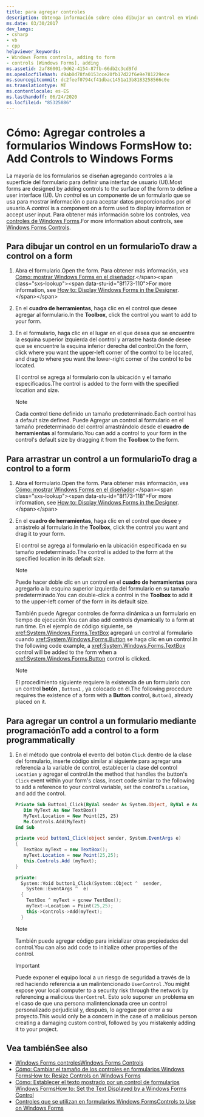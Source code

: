 ```yaml
---
title: para agregar controles
description: Obtenga información sobre cómo dibujar un control en Windows Forms. Un control es un componente de un formulario que puede usar para mostrar información o aceptar datos proporcionados por el usuario.
ms.date: 03/30/2017
dev_langs:
- csharp
- vb
- cpp
helpviewer_keywords:
- Windows Forms controls, adding to form
- controls [Windows Forms], adding
ms.assetid: 2af86001-9d62-4154-87fb-66db2c3cd9fd
ms.openlocfilehash: d9ab0d78fa0153cce20fb17d22f6e9e781229ece
ms.sourcegitcommit: dc2feef0794cf41dbac1451a13b8183258566c0e
ms.translationtype: MT
ms.contentlocale: es-ES
ms.lasthandoff: 06/24/2020
ms.locfileid: "85325886"
---
```

# <a name="how-to-add-controls-to-windows-forms"></a><span data-ttu-id="8f173-104">Cómo: Agregar controles a formularios Windows Forms</span><span class="sxs-lookup"><span data-stu-id="8f173-104">How to: Add Controls to Windows Forms</span></span>

<span data-ttu-id="8f173-105">La mayoría de los formularios se diseñan agregando controles a la superficie del formulario para definir una interfaz de usuario (UI).</span><span class="sxs-lookup"><span data-stu-id="8f173-105">Most forms are designed by adding controls to the surface of the form to define a user interface (UI).</span></span> <span data-ttu-id="8f173-106">Un *control* es un componente de un formulario que se usa para mostrar información o para aceptar datos proporcionados por el usuario.</span><span class="sxs-lookup"><span data-stu-id="8f173-106">A *control* is a component on a form used to display information or accept user input.</span></span> <span data-ttu-id="8f173-107">Para obtener más información sobre los controles, vea [controles de Windows Forms](index.md).</span><span class="sxs-lookup"><span data-stu-id="8f173-107">For more information about controls, see [Windows Forms Controls](index.md).</span></span>

## <a name="to-draw-a-control-on-a-form"></a><span data-ttu-id="8f173-108">Para dibujar un control en un formulario</span><span class="sxs-lookup"><span data-stu-id="8f173-108">To draw a control on a form</span></span>

1. <span data-ttu-id="8f173-109">Abra el formulario.</span><span class="sxs-lookup"><span data-stu-id="8f173-109">Open the form.</span></span> <span data-ttu-id="8f173-110">Para obtener más información, vea [Cómo: mostrar Windows Forms en el diseñador](https://docs.microsoft.com/previous-versions/visualstudio/visual-studio-2010/w5yd62ts(v=vs.100)).</span><span class="sxs-lookup"><span data-stu-id="8f173-110">For more information, see [How to: Display Windows Forms in the Designer](https://docs.microsoft.com/previous-versions/visualstudio/visual-studio-2010/w5yd62ts(v=vs.100)).</span></span>

2. <span data-ttu-id="8f173-111">En el **cuadro de herramientas**, haga clic en el control que desee agregar al formulario.</span><span class="sxs-lookup"><span data-stu-id="8f173-111">In the **Toolbox**, click the control you want to add to your form.</span></span>

3. <span data-ttu-id="8f173-112">En el formulario, haga clic en el lugar en el que desea que se encuentre la esquina superior izquierda del control y arrastre hasta donde desee que se encuentre la esquina inferior derecha del control.</span><span class="sxs-lookup"><span data-stu-id="8f173-112">On the form, click where you want the upper-left corner of the control to be located, and drag to where you want the lower-right corner of the control to be located.</span></span>

    <span data-ttu-id="8f173-113">El control se agrega al formulario con la ubicación y el tamaño especificados.</span><span class="sxs-lookup"><span data-stu-id="8f173-113">The control is added to the form with the specified location and size.</span></span>

    > [!NOTE]
    > <span data-ttu-id="8f173-114">Cada control tiene definido un tamaño predeterminado.</span><span class="sxs-lookup"><span data-stu-id="8f173-114">Each control has a default size defined.</span></span> <span data-ttu-id="8f173-115">Puede Agregar un control al formulario en el tamaño predeterminado del control arrastrándolo desde el **cuadro de herramientas** al formulario.</span><span class="sxs-lookup"><span data-stu-id="8f173-115">You can add a control to your form in the control's default size by dragging it from the **Toolbox** to the form.</span></span>

## <a name="to-drag-a-control-to-a-form"></a><span data-ttu-id="8f173-116">Para arrastrar un control a un formulario</span><span class="sxs-lookup"><span data-stu-id="8f173-116">To drag a control to a form</span></span>

1. <span data-ttu-id="8f173-117">Abra el formulario.</span><span class="sxs-lookup"><span data-stu-id="8f173-117">Open the form.</span></span> <span data-ttu-id="8f173-118">Para obtener más información, vea [Cómo: mostrar Windows Forms en el diseñador](https://docs.microsoft.com/previous-versions/visualstudio/visual-studio-2010/w5yd62ts(v=vs.100)).</span><span class="sxs-lookup"><span data-stu-id="8f173-118">For more information, see [How to: Display Windows Forms in the Designer](https://docs.microsoft.com/previous-versions/visualstudio/visual-studio-2010/w5yd62ts(v=vs.100)).</span></span>

2. <span data-ttu-id="8f173-119">En el **cuadro de herramientas**, haga clic en el control que desee y arrástrelo al formulario.</span><span class="sxs-lookup"><span data-stu-id="8f173-119">In the **Toolbox**, click the control you want and drag it to your form.</span></span>

    <span data-ttu-id="8f173-120">El control se agrega al formulario en la ubicación especificada en su tamaño predeterminado.</span><span class="sxs-lookup"><span data-stu-id="8f173-120">The control is added to the form at the specified location in its default size.</span></span>

    > [!NOTE]
    > <span data-ttu-id="8f173-121">Puede hacer doble clic en un control en el **cuadro de herramientas** para agregarlo a la esquina superior izquierda del formulario en su tamaño predeterminado.</span><span class="sxs-lookup"><span data-stu-id="8f173-121">You can double-click a control in the **Toolbox** to add it to the upper-left corner of the form in its default size.</span></span>

    <span data-ttu-id="8f173-122">También puede Agregar controles de forma dinámica a un formulario en tiempo de ejecución.</span><span class="sxs-lookup"><span data-stu-id="8f173-122">You can also add controls dynamically to a form at run time.</span></span> <span data-ttu-id="8f173-123">En el ejemplo de código siguiente, se <xref:System.Windows.Forms.TextBox> agregará un control al formulario cuando <xref:System.Windows.Forms.Button> se haga clic en un control.</span><span class="sxs-lookup"><span data-stu-id="8f173-123">In the following code example, a <xref:System.Windows.Forms.TextBox> control will be added to the form when a <xref:System.Windows.Forms.Button> control is clicked.</span></span>

    > [!NOTE]
    > <span data-ttu-id="8f173-124">El procedimiento siguiente requiere la existencia de un formulario con un control **botón** , `Button1` , ya colocado en él.</span><span class="sxs-lookup"><span data-stu-id="8f173-124">The following procedure requires the existence of a form with a **Button** control, `Button1`, already placed on it.</span></span>

## <a name="to-add-a-control-to-a-form-programmatically"></a><span data-ttu-id="8f173-125">Para agregar un control a un formulario mediante programación</span><span class="sxs-lookup"><span data-stu-id="8f173-125">To add a control to a form programmatically</span></span>

1. <span data-ttu-id="8f173-126">En el método que controla el evento del botón `Click` dentro de la clase del formulario, inserte código similar al siguiente para agregar una referencia a la variable de control, establecer la clase del control `Location` y agregar el control.</span><span class="sxs-lookup"><span data-stu-id="8f173-126">In the method that handles the button's `Click` event within your form's class, insert code similar to the following to add a reference to your control variable, set the control's `Location`, and add the control.</span></span>

    ```vb
    Private Sub Button1_Click(ByVal sender As System.Object, ByVal e As System.EventArgs) Handles Button1.Click
       Dim MyText As New TextBox()
       MyText.Location = New Point(25, 25)
       Me.Controls.Add(MyText)
    End Sub
    ```

    ```csharp
    private void button1_Click(object sender, System.EventArgs e)
    {
       TextBox myText = new TextBox();
       myText.Location = new Point(25,25);
       this.Controls.Add (myText);
    }
    ```

    ```cpp
    private:
      System::Void button1_Click(System::Object ^  sender,
        System::EventArgs ^  e)
      {
        TextBox ^ myText = gcnew TextBox();
        myText->Location = Point(25,25);
        this->Controls->Add(myText);
      }
    ```

    > [!NOTE]
    > <span data-ttu-id="8f173-127">También puede agregar código para inicializar otras propiedades del control.</span><span class="sxs-lookup"><span data-stu-id="8f173-127">You can also add code to initialize other properties of the control.</span></span>

    > [!IMPORTANT]
    > <span data-ttu-id="8f173-128">Puede exponer el equipo local a un riesgo de seguridad a través de la red haciendo referencia a un malintencionado `UserControl` .</span><span class="sxs-lookup"><span data-stu-id="8f173-128">You might expose your local computer to a security risk through the network by referencing a malicious `UserControl`.</span></span> <span data-ttu-id="8f173-129">Esto solo suponer un problema en el caso de que una persona malintencionada cree un control personalizado perjudicial y, después, lo agregue por error a su proyecto.</span><span class="sxs-lookup"><span data-stu-id="8f173-129">This would only be a concern in the case of a malicious person creating a damaging custom control, followed by you mistakenly adding it to your project.</span></span>

## <a name="see-also"></a><span data-ttu-id="8f173-130">Vea también</span><span class="sxs-lookup"><span data-stu-id="8f173-130">See also</span></span>

- [<span data-ttu-id="8f173-131">Windows Forms controles</span><span class="sxs-lookup"><span data-stu-id="8f173-131">Windows Forms Controls</span></span>](index.md)
- [<span data-ttu-id="8f173-132">Cómo: Cambiar el tamaño de los controles en formularios Windows Forms</span><span class="sxs-lookup"><span data-stu-id="8f173-132">How to: Resize Controls on Windows Forms</span></span>](how-to-resize-controls-on-windows-forms.md)
- [<span data-ttu-id="8f173-133">Cómo: Establecer el texto mostrado por un control de formularios Windows Forms</span><span class="sxs-lookup"><span data-stu-id="8f173-133">How to: Set the Text Displayed by a Windows Forms Control</span></span>](how-to-set-the-text-displayed-by-a-windows-forms-control.md)
- [<span data-ttu-id="8f173-134">Controles que se utilizan en formularios Windows Forms</span><span class="sxs-lookup"><span data-stu-id="8f173-134">Controls to Use on Windows Forms</span></span>](controls-to-use-on-windows-forms.md)
